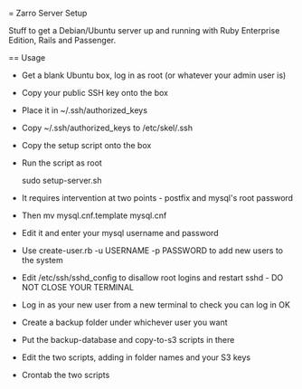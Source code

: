 = Zarro Server Setup

Stuff to get a Debian/Ubuntu server up and running with Ruby Enterprise Edition, Rails and Passenger.  

== Usage

* Get a blank Ubuntu box, log in as root (or whatever your admin user is)
* Copy your public SSH key onto the box
* Place it in ~/.ssh/authorized_keys
* Copy ~/.ssh/authorized_keys to /etc/skel/.ssh
* Copy the setup script onto the box
* Run the script as root

    sudo setup-server.sh
    
* It requires intervention at two points - postfix and mysql's root password
* Then mv mysql.cnf.template mysql.cnf
* Edit it and enter your mysql username and password
* Use create-user.rb -u USERNAME -p PASSWORD to add new users to the system
* Edit /etc/ssh/sshd_config to disallow root logins and restart sshd - DO NOT CLOSE YOUR TERMINAL
* Log in as your new user from a new terminal to check you can log in OK
* Create a backup folder under whichever user you want
* Put the backup-database and copy-to-s3 scripts in there
* Edit the two scripts, adding in folder names and your S3 keys
* Crontab the two scripts